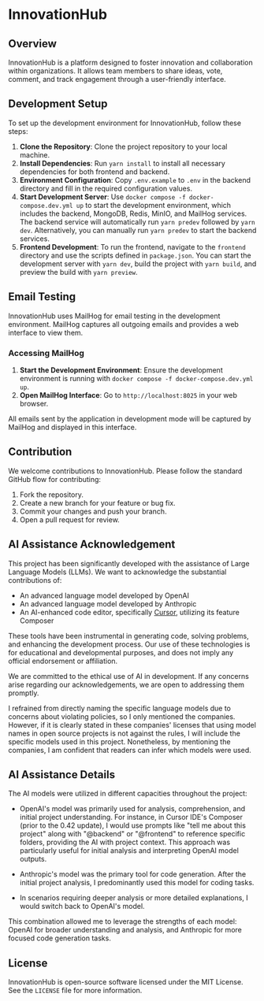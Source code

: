 # InnovationHub

## Overview

InnovationHub is a platform designed to foster innovation and collaboration within organizations. It allows team members to share ideas, vote, comment, and track engagement through a user-friendly interface.

## Development Setup

To set up the development environment for InnovationHub, follow these steps:

1. **Clone the Repository**: Clone the project repository to your local machine.
2. **Install Dependencies**: Run `yarn install` to install all necessary dependencies for both frontend and backend.
3. **Environment Configuration**: Copy `.env.example` to `.env` in the backend directory and fill in the required configuration values.
4. **Start Development Server**: Use `docker compose -f docker-compose.dev.yml up` to start the development environment, which includes the backend, MongoDB, Redis, MinIO, and MailHog services. The backend service will automatically run `yarn predev` followed by `yarn dev`. Alternatively, you can manually run `yarn predev` to start the backend services.
5. **Frontend Development**: To run the frontend, navigate to the `frontend` directory and use the scripts defined in `package.json`. You can start the development server with `yarn dev`, build the project with `yarn build`, and preview the build with `yarn preview`.

## Email Testing

InnovationHub uses MailHog for email testing in the development environment. MailHog captures all outgoing emails and provides a web interface to view them.

### Accessing MailHog

1. **Start the Development Environment**: Ensure the development environment is running with `docker compose -f docker-compose.dev.yml up`.
2. **Open MailHog Interface**: Go to `http://localhost:8025` in your web browser.

All emails sent by the application in development mode will be captured by MailHog and displayed in this interface.

## Contribution

We welcome contributions to InnovationHub. Please follow the standard GitHub flow for contributing:

1. Fork the repository.
2. Create a new branch for your feature or bug fix.
3. Commit your changes and push your branch.
4. Open a pull request for review.

## AI Assistance Acknowledgement

This project has been significantly developed with the assistance of Large Language Models (LLMs). We want to acknowledge the substantial contributions of:

- An advanced language model developed by OpenAI
- An advanced language model developed by Anthropic
- An AI-enhanced code editor, specifically [Cursor](https://cursor.com), utilizing its feature Composer

These tools have been instrumental in generating code, solving problems, and enhancing the development process. Our use of these technologies is for educational and developmental purposes, and does not imply any official endorsement or affiliation.

We are committed to the ethical use of AI in development. If any concerns arise regarding our acknowledgements, we are open to addressing them promptly.

I refrained from directly naming the specific language models due to concerns about violating policies, so I only mentioned the companies. However, if it is clearly stated in these companies' licenses that using model names in open source projects is not against the rules, I will include the specific models used in this project. Nonetheless, by mentioning the companies, I am confident that readers can infer which models were used.

## AI Assistance Details

The AI models were utilized in different capacities throughout the project:

- OpenAI's model was primarily used for analysis, comprehension, and initial project understanding. For instance, in Cursor IDE's Composer (prior to the 0.42 update), I would use prompts like "tell me about this project" along with "@backend" or "@frontend" to reference specific folders, providing the AI with project context. This approach was particularly useful for initial analysis and interpreting OpenAI model outputs.

- Anthropic's model was the primary tool for code generation. After the initial project analysis, I predominantly used this model for coding tasks.

- In scenarios requiring deeper analysis or more detailed explanations, I would switch back to OpenAI's model.

This combination allowed me to leverage the strengths of each model: OpenAI for broader understanding and analysis, and Anthropic for more focused code generation tasks.

## License

InnovationHub is open-source software licensed under the MIT License. See the `LICENSE` file for more information.
